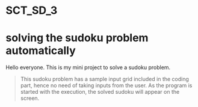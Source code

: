 # SCT_SD_3
# solving the sudoku problem automatically

Hello everyone. This is my mini project to solve a sudoku problem.
> This sudoku problem has a sample input grid included in the coding part, hence no need of taking inputs from the user.
> As the program is started with the execution, the solved sudoku will appear on the screen.
